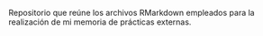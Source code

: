 Repositorio que reúne los archivos RMarkdown empleados para la realización de mi memoria de prácticas externas.

